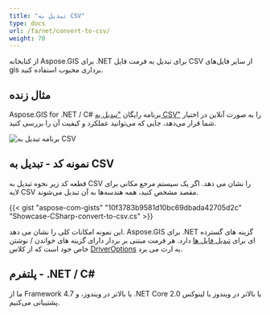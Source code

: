 ```yaml
---
title: "تبدیل به CSV"
type: docs
url: /fa/net/convert-to-csv/
weight: 70
---
```


از کتابخانه Aspose.GIS برای ‎.NET‎ برای تبدیل به فرمت فایل CSV از سایر فایل‌های gis برداری محبوب استفاده کنید.

## **مثال زنده**

Aspose.GIS for .NET / C# برنامه رایگان ["تبدیل به CSV"](https://products.aspose.app/gis/conversion/convert-to-csv) را به صورت آنلاین در اختیار شما قرار می‌دهد، جایی که می‌توانید عملکرد و کیفیت آن را بررسی کنید.

![برنامه تبدیل به CSV](conversion.png)

## **نمونه کد - تبدیل به CSV**

قطعه کد زیر نحوه تبدیل به CSV را نشان می دهد. اگر یک سیستم مرجع مکانی برای لایه CSV مقصد مشخص کنید، همه هندسه‌ها به آن تبدیل می‌شوند. 

{{< gist "aspose-com-gists" "10f3783b9581d10bc69dbada42705d2c" "Showcase-CSharp-convert-to-csv.cs" >}}

این نمونه امکانات کلی را نشان می دهد. Aspose.GIS برای ‎.NET‎ گزینه های گسترده ای برای [تبدیل فایل ها](https://docs.aspose.com/gis/net/vector-layers/) دارد. هر فرمت مبتنی بر بردار دارای گزینه های خواندن / نوشتن خاص خود است که از کلاس [DriverOptions](https://reference.aspose.com/gis/net/aspose.gis/driveroptions) به ارث می برد.

## **پلتفرم - ‎.NET‎ / C#**

ما از Framework 4.7 یا بالاتر در ویندوز، و ‎.NET Core‎ 2.0 یا بالاتر در ویندوز یا لینوکس پشتیبانی می‌کنیم.
